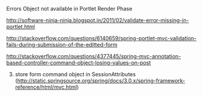 Errors Object not available in Portlet Render Phase



http://software-ninja-ninja.blogspot.in/2011/02/validate-error-missing-in-portlet.html

http://stackoverflow.com/questions/6140659/spring-portlet-mvc-validation-fails-during-submission-of-the-editted-form

http://stackoverflow.com/questions/4377445/spring-mvc-annotation-based-controller-command-object-losing-values-on-post

3. store form command object in SessionAttributes (http://static.springsource.org/spring/docs/3.0.x/spring-framework-reference/html/mvc.html)